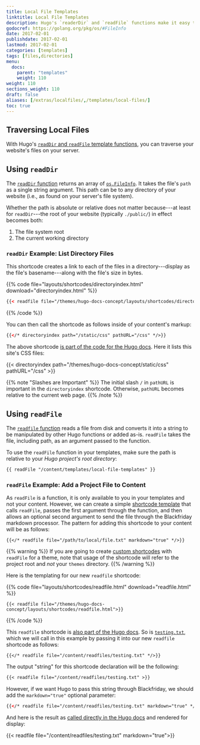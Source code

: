 ```yaml
---
title: Local File Templates
linktitle: Local File Templates
description: Hugo's `readerDir` and `readFile` functions make it easy to traverse your project's directory structure and write file contents to your templates.
godocref: https://golang.org/pkg/os/#FileInfo
date: 2017-02-01
publishdate: 2017-02-01
lastmod: 2017-02-01
categories: [templates]
tags: [files,directories]
menu:
  docs:
    parent: "templates"
    weight: 110
weight: 110
sections_weight: 110
draft: false
aliases: [/extras/localfiles/,/templates/local-files/]
toc: true
---
```


## Traversing Local Files

With Hugo's [`readDir` and `readFile` template functions][reads], you can traverse your website's files on your server.

## Using `readDir`

The [`readDir` function][reads] returns an array of [`os.FileInfo`][osfileinfo]. It takes the file's `path` as a single string argument. This path can be to any directory of your website (i.e., as found on your server's file system).

Whether the path is absolute or relative does not matter because---at least for `readDir`---the root of your website (typically `./public/`) in effect becomes both:

1. The file system root
2. The current working directory

### `readDir` Example: List Directory Files

This shortcode creates a link to each of the files in a directory---display as the file's basename---along with the file's size in bytes.

{{% code file="layouts/shortcodes/directoryindex.html" download="directoryindex.html" %}}
```html
{{< readfile file="/themes/hugo-docs-concept/layouts/shortcodes/directoryindex.html" >}}
```
{{% /code %}}

You can then call the shortcode as follows inside of your content's markup:

```html
{{</* directoryindex path="/static/css" pathURL="/css" */>}}
```

The above shortcode [is part of the code for the Hugo docs][dirindex]. Here it lists this site's CSS files:

{{< directoryindex path="/themes/hugo-docs-concept/static/css" pathURL="/css" >}}

{{% note "Slashes are Important" %}}
The initial slash `/` in `pathURL` is important in the `directoryindex` shortcode. Otherwise, `pathURL` becomes relative to the current web page.
{{% /note %}}

## Using `readFile`

The [`readfile` function][reads] reads a file from disk and converts it into a string to be manipulated by other Hugo functions or added as-is. `readFile` takes the file, including path, as an argument passed to the function.

To use the `readFile` function in your templates, make sure the path is relative to your *Hugo project's root directory*:

```html
{{ readFile "/content/templates/local-file-templates" }}
```

### `readFile` Example: Add a Project File to Content

As `readFile` is a function, it is only available to you in your templates and not your content. However, we can create a simple [shortcode template][sct] that calls `readFile`, passes the first argument through the function, and then allows an optional second argument to send the file through the Blackfriday markdown processor. The pattern for adding this shortcode to your content will be as follows:

```
{{</* readfile file="/path/to/local/file.txt" markdown="true" */>}}
```

{{% warning %}}
If you are going to create [custom shortcodes](/templates/shortcode-templates/) with `readFile` for a theme, note that usage of the shortcode will refer to the project root and *not* your `themes` directory.
{{% /warning %}}

Here is the templating for our new `readfile` shortcode:

{{% code file="layouts/shortcodes/readfile.html" download="readfile.html" %}}
```
{{< readfile file="/themes/hugo-docs-concept/layouts/shortcodes/readfile.html">}}
```
{{% /code %}}

This `readfile` shortcode is [also part of the Hugo docs][readfilesource]. So is [`testing.txt`][testfile], which we will call in this example by passing it into our new `readfile` shortcode as follows:

```
{{</* readfile file="/content/readfiles/testing.txt" */>}}
```

The output "string" for this shortcode declaration will be the following:

```markdown
{{< readfile file="/content/readfiles/testing.txt" >}}
```

However, if we want Hugo to pass this string through Blackfriday, we should add the `markdown="true"` optional parameter:

```html
{{</* readfile file="/content/readfiles/testing.txt" markdown="true" */>}}
```

And here is the result as [called directly in the Hugo docs][] and rendered for display:

{{< readfile file="/content/readfiles/testing.txt" markdown="true">}}

[called directly in the Hugo docs]: https://github.com/spf13/hugo/blob/master/docs/content/templates/files.md
[dirindex]: https://github.com/spf13/hugo/blob/master/docs/layouts/shortcodes/directoryindex.html
[osfileinfo]: https://golang.org/pkg/os/#FileInfo
[reads]: /functions/readfile/
[sc]: /content-management/shortcodes/
[sct]: /templates/shortcode-templates/
[readfilesource]: https://github.com/spf13/hugo/blob/master/
[testfile]: https://github.com/spf13/hugo/blob/master/docs/testfile
